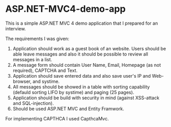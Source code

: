 ASP.NET-MVC4-demo-app
=====================

This is a simple ASP.NET MVC 4 demo application that I prepared for an interview.

The requirements I was given:
1. Application should work as a guest book of an website. Users should be able leave messages and also it should be possible to review all messages in a list.
2. A message form should contain User Name, Email, Homepage (as not required), CAPTCHA and Text.
3. Application should save entered data and also save user's IP and Web-browser, and systime.
4. All messages should be showed in a table with sorting capability (defauld sorting LIFO by systime) and paging (25 pages).
5. Application should be build with security in mind (against XSS-attack and SQL-injection).
6. Should be used ASP.NET MVC and Entity Framwork.

For implementing CAPTHCA I used CapthcaMvc.



